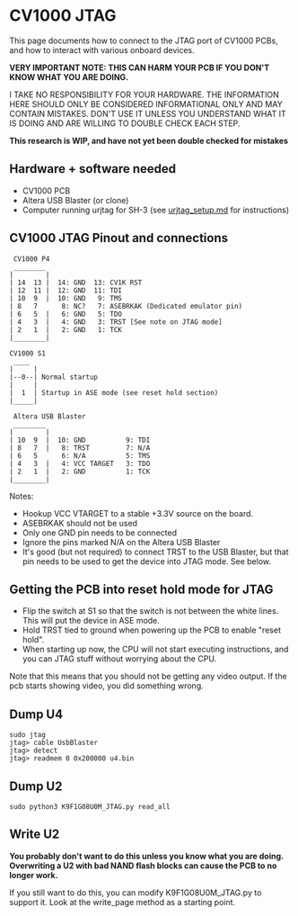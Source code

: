 # CV1000 JTAG

This page documents how to connect to the JTAG port of CV1000 PCBs, and how to interact with various onboard devices.

**VERY IMPORTANT NOTE: THIS CAN HARM YOUR PCB IF YOU DON'T KNOW WHAT YOU ARE DOING.**

I TAKE NO RESPONSIBILITY FOR YOUR HARDWARE. THE INFORMATION HERE SHOULD ONLY BE CONSIDERED INFORMATIONAL ONLY AND MAY CONTAIN MISTAKES. DON'T USE IT UNLESS YOU UNDERSTAND WHAT IT IS DOING AND ARE WILLING TO DOUBLE CHECK EACH STEP.

**This research is WIP, and have not yet been double checked for mistakes**

## Hardware + software needed

- CV1000 PCB
- Altera USB Blaster (or clone)
- Computer running urjtag for SH-3 (see [urjtag_setup.md](urjtag_setup.md) for instructions)

## CV1000 JTAG Pinout and connections

```
 CV1000 P4
 ________
|        |
| 14  13 |  14: GND  13: CV1K RST
| 12  11 |  12: GND  11: TDI
| 10  9  |  10: GND   9: TMS
| 8   7      8: NC?   7: ASEBRKAK (Dedicated emulator pin)
| 6   5  |   6: GND   5: TDO
| 4   3  |   4: GND   3: TRST [See note on JTAG mode]
| 2   1  |   2: GND   1: TCK
|________|

CV1000 S1
 ____
|     |
|--0--| Normal startup
|     |
|  1  | Startup in ASE mode (see reset hold section)
|_____|
```

```
 Altera USB Blaster
 ________
|        |
| 10  9  |  10: GND          9: TDI
| 8   7  |   8: TRST         7: N/A
| 6   5      6: N/A          5: TMS
| 4   3  |   4: VCC TARGET   3: TDO
| 2   1  |   2: GND          1: TCK
|________|
```

Notes:
- Hookup VCC VTARGET to a stable +3.3V source on the board.
- ASEBRKAK should not be used
- Only one GND pin needs to be connected
- Ignore the pins marked N/A on the Altera USB Blaster
- It's good (but not required) to connect TRST to the USB Blaster,  but that pin needs to be used to get the device into JTAG mode. See below.

## Getting the PCB into reset hold mode for JTAG

- Flip the switch at S1 so that the switch is not between the white lines. This will put the device in ASE mode.
- Hold TRST tied to ground when powering up the PCB to enable "reset hold".
- When starting up now, the CPU will not start executing instructions, and you can JTAG stuff without worrying about the CPU.

Note that this means that you should not be getting any video output. If the pcb starts showing video, you did something wrong.

## Dump U4

```
sudo jtag
jtag> cable UsbBlaster
jtag> detect
jtag> readmem 0 0x200000 u4.bin
```

## Dump U2

```
sudo python3 K9F1G08U0M_JTAG.py read_all
```

## Write U2

**You probably don't want to do this unless you know what you are doing. Overwriting a U2 with bad NAND flash blocks can cause the PCB to no longer work.**

If you still want to do this, you can modify K9F1G08U0M_JTAG.py to support it. Look at the write_page method as a starting point.